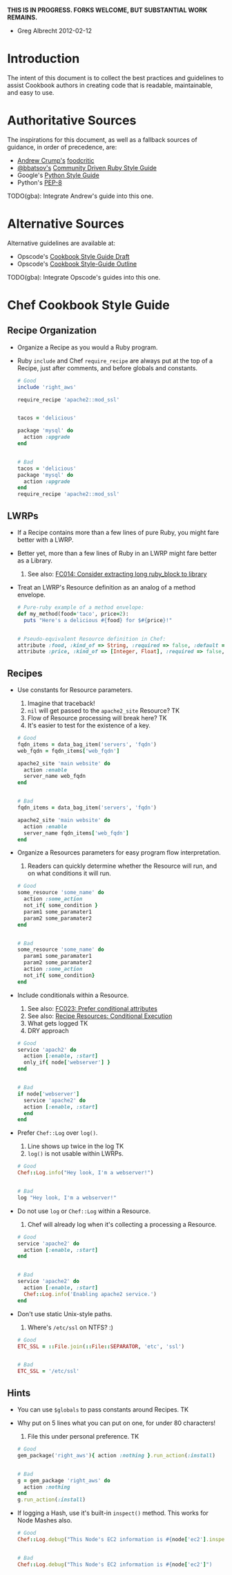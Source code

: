 **THIS IS IN PROGRESS. FORKS WELCOME, BUT SUBSTANTIAL WORK REMAINS.**
 - Greg Albrecht 2012-02-12

# Introduction

The intent of this document is to collect the best practices and guidelines
to assist Cookbook authors in creating code that is readable, maintainable, 
and easy to use.


# Authoritative Sources

The inspirations for this document, as well as a fallback sources of
guidance, in order of precedence, are:

* [Andrew Crump's](https://twitter.com/acrmp) [foodcritic](http://acrmp.github.com/foodcritic/)
* [@bbatsov's](https://twitter.com/bbatsov) [Community Driven Ruby Style Guide](https://github.com/bbatsov/ruby-style-guide)
* Google's [Python Style Guide](http://google-styleguide.googlecode.com/svn/trunk/pyguide.html)
* Python's [PEP-8](http://www.python.org/dev/peps/pep-0008/)

TODO(gba): Integrate Andrew's guide into this one.


# Alternative Sources

Alternative guidelines are available at:

* Opscode's [Cookbook Style Guide Draft](http://wiki.opscode.com/display/chef/Cookbook+Style+Guide+Draft)
* Opscode's [Cookbook Style-Guide Outline](http://wiki.opscode.com/display/chef/Cookbook+Style-Guide+Outline)

TODO(gba): Integrate Opscode's guides into this one.

# Chef Cookbook Style Guide
## Recipe Organization
* Organize a Recipe as you would a Ruby program.
* Ruby `include` and Chef `require_recipe` are always put at the top of a Recipe, just after comments, and before globals and constants.


    ```Ruby
    # Good
    include 'right_aws'
  
    require_recipe 'apache2::mod_ssl'
  
  
    tacos = 'delicious'
  
    package 'mysql' do
      action :upgrade
    end
  
  
    # Bad
    tacos = 'delicious'
    package 'mysql' do
      action :upgrade
    end
    require_recipe 'apache2::mod_ssl'
    ```


## LWRPs
* If a Recipe contains more than a few lines of pure Ruby, you might fare better with a LWRP.
* Better yet, more than a few lines of Ruby in an LWRP might fare better as a Library.
  1. See also: [FC014: Consider extracting long ruby_block to library](http://acrmp.github.com/foodcritic/#FC014)

* Treat an LWRP's Resource definition as an analog of a method envelope.

    ```ruby
    # Pure-ruby example of a method envelope:
    def my_method(food='taco', price=2):
      puts "Here's a delicious #{food} for $#{price}!"
  
  
    # Pseudo-equivalent Resource definition in Chef:
    attribute :food, :kind_of => String, :required => false, :default => 'taco', :regex => /\w+/
    attribute :price, :kind_of => [Integer, Float], :required => false, :default => 1
    ```
  

## Recipes
* Use constants for Resource parameters.
  1. Imagine that traceback!
  2. `nil` will get passed to the `apache2_site` Resource? TK
  3. Flow of Resource processing will break here? TK
  4. It's easier to test for the existence of a key.


    ```ruby
    # Good
    fqdn_items = data_bag_item('servers', 'fqdn')
    web_fqdn = fqdn_items['web_fqdn']
    
    apache2_site 'main website' do
      action :enable
      server_name web_fqdn
    end
  
  
    # Bad
    fqdn_items = data_bag_item('servers', 'fqdn')
    
    apache2_site 'main website' do
      action :enable
      server_name fqdn_items['web_fqdn']
    end
    ```

* Organize a Resources parameters for easy program flow interpretation.
  1. Readers can quickly determine whether the Resource will run, and on what conditions it will run.

    ```ruby
    # Good
    some_resource 'some_name' do
      action :some_action
      not_if{ some_condition }
      param1 some_paramater1
      param2 some_paramater2
    end
  
  
    # Bad
    some_resource 'some_name' do
      param1 some_paramater1
      param2 some_paramater2
      action :some_action
      not_if{ some_condition}
    end
    ```


* Include conditionals within a Resource.
  1. See also: [FC023: Prefer conditional attributes](http://acrmp.github.com/foodcritic/#FC023)
  2. See also: [Recipe Resources: Conditional Execution](http://wiki.opscode.com/display/chef/Resources#Resources-ConditionalExecution)
  3. What gets logged TK
  4. DRY approach

    ```Ruby
    # Good
    service 'apach2' do
      action [:enable, :start]
      only_if{ node['webserver'] }
    end
  
  
    # Bad
    if node['webserver']
      service 'apache2' do
      action [:enable, :start]
      end
    end
    ```

* Prefer `Chef::Log` over `log()`.
  1. Line shows up twice in the log TK
  2. `log()` is not usable within LWRPs.

    ```ruby
    # Good
    Chef::Log.info("Hey look, I'm a webserver!")
  
  
    # Bad
    log "Hey look, I'm a webserver!"
    ```


* Do not use `log` or `Chef::Log` within a Resource.
  1. Chef will already log when it's collecting a processing a Resource.

    ```ruby
    # Good
    service 'apache2' do
      action [:enable, :start]
    end
  
  
    # Bad
    service 'apache2' do
      action [:enable, :start]
      Chef::Log.info('Enabling apache2 service.')
    end
    ```

* Don't use static Unix-style paths.
  1. Where's `/etc/ssl` on NTFS? :)

    ```ruby
    # Good
    ETC_SSL = ::File.join(::File::SEPARATOR, 'etc', 'ssl')
  
  
    # Bad
    ETC_SSL = '/etc/ssl'
    ```


## Hints
* You can use `$globals` to pass constants around Recipes. TK
* Why put on 5 lines what you can put on one, for under 80 characters!
  1. File this under personal preference. TK

    ```ruby
    # Good
    gem_package('right_aws'){ action :nothing }.run_action(:install)
  
  
    # Bad
    g = gem_package 'right_aws' do
      action :nothing
    end
    g.run_action(:install)
    ```


* If logging a Hash, use it's built-in `inspect()` method. This works for Node Mashes also.

    ```ruby
    # Good
    Chef::Log.debug("This Node's EC2 information is #{node['ec2'].inspect}")
  
  
    # Bad
    Chef::Log.debug("This Node's EC2 information is #{node['ec2']")
    ```
